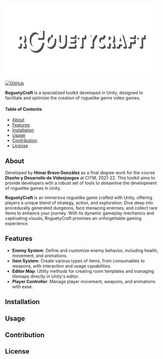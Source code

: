 <img height="235" src="Resources/logo_banner_white.png" alt="RoguetyCraft Banner">

[![GitHub](https://img.shields.io/github/license/himar33/RoguetyCraft)](https://github.com/himar33/RoguetyCraft/blob/main/LICENSE)

**RoguetyCraft** is a specialized toolkit developed in Unity, designed to facilitate and optimize the creation of roguelike genre video games.

#### Table of Contents
* [About](#about)  
* [Features](#features)
* [Installation](#installation)
* [Usage](#usage)
* [Contribution](#contribution)
* [License](#license)

## About
Developed by **Himar Bravo González** as a final degree work for the course **Diseño y Desarrollo de Videojuegos** at CITM, 2021-22. This toolkit aims to provide developers with a robust set of tools to streamline the development of roguelike games in Unity.

**RoguetyCraft** is an immersive roguelike game crafted with Unity, offering players a unique blend of strategy, action, and exploration. Dive deep into procedurally generated dungeons, face menacing enemies, and collect rare items to enhance your journey. With its dynamic gameplay mechanics and captivating visuals, RoguetyCraft promises an unforgettable gaming experience.

## Features
* **Enemy System**: Define and customize enemy behavior, including health, movement, and animations.
* **Item System**: Create various types of items, from consumables to weapons, with interaction and usage capabilities.
* **Editor Map**: Utility methods for creating room templates and managing tilemaps directly in Unity's editor.
* **Player Controller**: Manage player movement, weapons, and animations with ease.

## Installation

## Usage

## Contribution

## License
